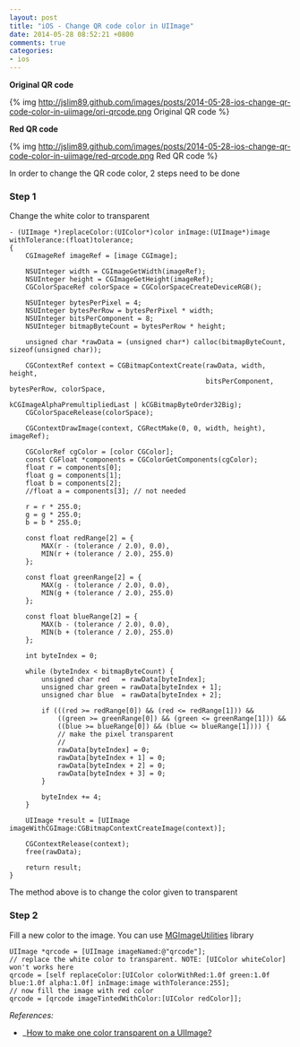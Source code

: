 ```yaml
---
layout: post
title: "iOS - Change QR code color in UIImage"
date: 2014-05-28 08:52:21 +0800
comments: true
categories: 
- ios
---
```


**Original QR code**

{% img http://jslim89.github.com/images/posts/2014-05-28-ios-change-qr-code-color-in-uiimage/ori-qrcode.png Original QR code %}

**Red QR code**

{% img http://jslim89.github.com/images/posts/2014-05-28-ios-change-qr-code-color-in-uiimage/red-qrcode.png Red QR code %}

In order to change the QR code color, 2 steps need to be done

### Step 1
Change the white color to transparent

```obj-c
- (UIImage *)replaceColor:(UIColor*)color inImage:(UIImage*)image withTolerance:(float)tolerance;
{
    CGImageRef imageRef = [image CGImage];
    
    NSUInteger width = CGImageGetWidth(imageRef);
    NSUInteger height = CGImageGetHeight(imageRef);
    CGColorSpaceRef colorSpace = CGColorSpaceCreateDeviceRGB();
    
    NSUInteger bytesPerPixel = 4;
    NSUInteger bytesPerRow = bytesPerPixel * width;
    NSUInteger bitsPerComponent = 8;
    NSUInteger bitmapByteCount = bytesPerRow * height;
    
    unsigned char *rawData = (unsigned char*) calloc(bitmapByteCount, sizeof(unsigned char));
    
    CGContextRef context = CGBitmapContextCreate(rawData, width, height,
                                                 bitsPerComponent, bytesPerRow, colorSpace,
                                                 kCGImageAlphaPremultipliedLast | kCGBitmapByteOrder32Big);
    CGColorSpaceRelease(colorSpace);
    
    CGContextDrawImage(context, CGRectMake(0, 0, width, height), imageRef);
    
    CGColorRef cgColor = [color CGColor];
    const CGFloat *components = CGColorGetComponents(cgColor);
    float r = components[0];
    float g = components[1];
    float b = components[2];
    //float a = components[3]; // not needed
    
    r = r * 255.0;
    g = g * 255.0;
    b = b * 255.0;
    
    const float redRange[2] = {
        MAX(r - (tolerance / 2.0), 0.0),
        MIN(r + (tolerance / 2.0), 255.0)
    };
    
    const float greenRange[2] = {
        MAX(g - (tolerance / 2.0), 0.0),
        MIN(g + (tolerance / 2.0), 255.0)
    };
    
    const float blueRange[2] = {
        MAX(b - (tolerance / 2.0), 0.0),
        MIN(b + (tolerance / 2.0), 255.0)
    };
    
    int byteIndex = 0;
    
    while (byteIndex < bitmapByteCount) {
        unsigned char red   = rawData[byteIndex];
        unsigned char green = rawData[byteIndex + 1];
        unsigned char blue  = rawData[byteIndex + 2];
        
        if (((red >= redRange[0]) && (red <= redRange[1])) &&
            ((green >= greenRange[0]) && (green <= greenRange[1])) &&
            ((blue >= blueRange[0]) && (blue <= blueRange[1]))) {
            // make the pixel transparent
            //
            rawData[byteIndex] = 0;
            rawData[byteIndex + 1] = 0;
            rawData[byteIndex + 2] = 0;
            rawData[byteIndex + 3] = 0;
        }
        
        byteIndex += 4;
    }
    
    UIImage *result = [UIImage imageWithCGImage:CGBitmapContextCreateImage(context)];
    
    CGContextRelease(context);
    free(rawData);
    
    return result;
}
```

The method above is to change the color given to transparent

### Step 2
Fill a new color to the image. You can use [MGImageUtilities](https://github.com/mattgemmell/MGImageUtilities) library

```obj-c
UIImage *qrcode = [UIImage imageNamed:@"qrcode"];
// replace the white color to transparent. NOTE: [UIColor whiteColor] won't works here
qrcode = [self replaceColor:[UIColor colorWithRed:1.0f green:1.0f blue:1.0f alpha:1.0f] inImage:image withTolerance:255];
// now fill the image with red color
qrcode = [qrcode imageTintedWithColor:[UIColor redColor]];
```

_References:_

- _[How to make one color transparent on a UIImage?](http://stackoverflow.com/questions/633722/how-to-make-one-color-transparent-on-a-uiimage/10544776#10544776)
